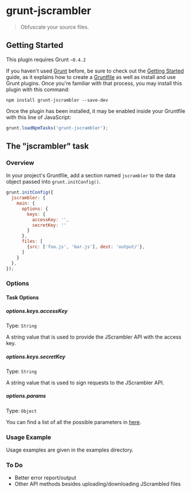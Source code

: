 # grunt-jscrambler

> Obfuscate your source files.

## Getting Started
This plugin requires Grunt `~0.4.2`

If you haven't used [Grunt](http://gruntjs.com/) before, be sure to check out the [Getting Started](http://gruntjs.com/getting-started) guide, as it explains how to create a [Gruntfile](http://gruntjs.com/sample-gruntfile) as well as install and use Grunt plugins. Once you're familiar with that process, you may install this plugin with this command:

```shell
npm install grunt-jscrambler --save-dev
```

Once the plugin has been installed, it may be enabled inside your Gruntfile with this line of JavaScript:

```js
grunt.loadNpmTasks('grunt-jscrambler');
```

## The "jscrambler" task

### Overview
In your project's Gruntfile, add a section named `jscrambler` to the data object passed into `grunt.initConfig()`.

```js
grunt.initConfig({
  jscrambler: {
    main: {
      options: {
        keys: {
          accessKey: '',
          secretKey: ''
        }
      },
      files: [
        {src: ['foo.js', 'bar.js'], dest: 'output/'},
      ]
    }
  },
});
```
### Options

#### Task Options

##### options.keys.accessKey
Type: `String`

A string value that is used to provide the JScrambler API with the access key.

##### options.keys.secretKey
Type: `String`

A string value that is used to sign requests to the JScrambler API.

##### options.params
Type: `Object`

You can find a list of all the possible parameters in [here](https://github.com/auditmark/node-jscrambler#jscrambler-options).

### Usage Example

Usage examples are given in the examples directory.

### To Do
* Better error report/output
* Other API methods besides uploading/downloading JScrambled files